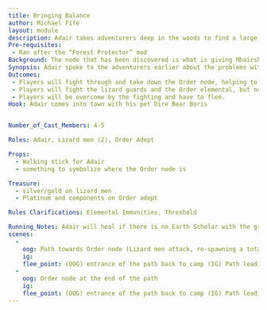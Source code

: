 ```yaml
---
title: Bringing Balance
author: Michael Fife
layout: module
description: Adair takes adventurers deep in the woods to find a large Order node. They must fight through the Lizard men guards and the elemental they summoned to bring it down.
Pre-requisites: 
 - Ran after the “Forest Protector” mod
Background: The node that has been discovered is what is giving Mhairshulk strength within the land. Adair will tell the players that turning the node into chaos from order will start changing the land back to normal. 
Synopsis: Adair spoke to the adventurers earlier about the problems with one plane of existence taking over in the Prime material plane. He brings the adventurers to an Order node that seems to be larger than most and is growing stronger by the day, giving power to the Order following Lizard man army. Adair will lead them to a path towards the node, which is guarded heavily by lizard men. Fighting their way towards the node, they will be confronted by and Order elemental. Upon reaching him, he will accuse the players of being agents of chaos since they are in the presence of a chaos caster and attack them, no matter if they try to talk to him or not. After apologizing to the players, Adair will cast chaos magic into the Order node to revert it into a chaos node, after which he will tell them to expect him later in the day.
Outcomes:
 - Players will fight through and take down the Order node, helping to restore nature.
 - Players will fight the lizard guards and the Order elemental, but not allow Adair to cast the chaos magic 
 - Players will be overcome by the fighting and have to flee.
Hook: Adair comes into town with his pet Dire Bear Boris


Number_of_Cast_Members: 4-5

Roles: Adair, Lizard men (2), Order Adept

Props: 
  - Walking stick for Adair
  - something to symbolize where the Order node is

Treasure: 
  - silver/gold on lizard men
  - Platinum and components on Order adept

Rules Clarifications: Elemental Immunities, Threshold 

Running_Notes: Adair will heal if there is no Earth Scholar with the group. He will ask for only 6 players once again. He will not let on about the Order elemental guarding the node, but he does have the knowledge of it. The lizard men guards will attack in twos always. They will re-spawn a total of 4 times between a span of 45 seconds until they get to the Order Adept. If they get to the Adept between re-spawns, they will not respawn.
scenes: 
  - 
    oog: Path towards Order node (Lizard men attack, re-spawning a total of 4 times, 45 seconds after death)
    ig: 
    flee_point: (OOG) entrance of the path back to camp (IG) Path leading back towards town
  - 
    oog: Order node at the end of the path
    ig: 
    flee_point: (OOG) entrance of the path back to camp (IG) Path leading back towards town
---
```


